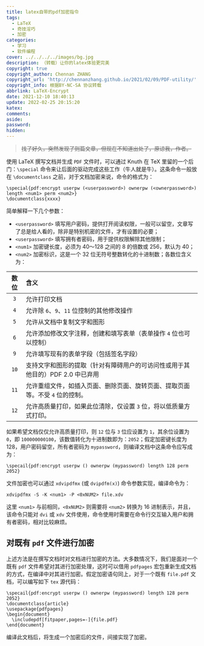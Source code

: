 ```yaml
---
title: latex自带的pdf加密指令
tags:
  - LaTeX
  - 奇技淫巧
  - 加密
categories:
  - 学习
  - 软件编程
cover: ../../../../images/bg.jpg
description: （转载）让你的latex体验更完美
copyright: true
copyright_author: Chennan ZHANG
copyright_url: 'http://chennanzhang.github.io/2021/02/09/PDF-utility/'
copyright_info: 根据BY-NC-SA 协议转载
abbrlink: LaTeX-Encrypt
date: 2021-12-10 18:40:13
update: 2022-02-25 20:15:20
katex:
comments:
aside:
password:
hidden:
---
```


> ~~找了好久，突然发现了则篇文章，但现在不知道出处了，原谅我，作者。~~

使用 LaTeX 撰写文档并生成 `PDF` 文件时，可以通过 Knuth 在 TeX 里留的一个后门：`\special` 命令来让后面的驱动完成这些工作（牛人就是牛）。这条命令一般放在 `\documentclass` 之前，对于文档加密来说，命令的格式为：

```
\special{pdf:encrypt userpw (<userpassword>) ownerpw (<ownerpassword>) length <num1> perm <num2>}
\documentclass{xxxx}
```

简单解释一下几个参数：

- `<userpassword>` 填写用户密码，提供打开阅读权限，一般可以留空，文章写了总是给人看的，除非是特别机密的文件，才有设置的必要；
- `<userpassword>` 填写拥有者密码，用于提供权限解除其他限制；
- `<num1>` 加密键长度，必须为 40～128 之间的 8 的倍数或 256，默认为 40；
- `<num2>` 加密标识，这是一个 32 位无符号整数转化的十进制数；各数位含义为：

| 数位 | 含义                                                         |
| :--: | :----------------------------------------------------------- |
| `3`  | 允许打印文档                                                 |
| `4`  | 允许除 `6`、`9`、`11` 位控制的其他修改操作                   |
| `5`  | 允许从文档中复制文字和图形                                   |
| `6`  | 允许添加修改文字注释，创建和填写表单（表单操作 `4` 位也可以控制） |
| `9`  | 允许填写现有的表单字段（包括签名字段）                       |
| `10` | 支持文字和图形的提取（针对有障碍用户的可访问性或用于其他目的）PDF 2.0 中已弃用 |
| `11` | 允许重组文件，如插入页面、删除页面、旋转页面、提取页面等。不受 `4` 位的控制。 |
| `12` | 允许高质量打印，如果此位清除，仅设置 `3` 位，将以低质量方式打印。 |

如果希望文档仅仅允许高质量打印，则 `12` 位与 `3` 位应设置为 `1`，其余位设置为 `0`，即 `100000000100`，该数值转化为十进制数即为：`2052`；假定加密键长度为 128，用户密码留空，所有者密码为 `mypassword`，则编译文档中这条命令应写成为：

```
\specail{pdf:encrypt userpw () ownerpw (mypassword) length 128 perm 2052}
```

文件加密也可以通过 `xdvipdfmx` (或 `dvipdfm(x)`) 命令参数实现，编译命令为：

```
xdvipdfmx -S -K <num1> -P <0xNUM2> file.xdv
```

这里 `<num1>` 与前相同，`<0xNUM2>` 则需要将 `<num2>` 转换为 16 进制表示，并且，该命令只能对 `dvi` 或 `xdv` 文件使用，命令使用时需要在命令行交互输入用户和拥有者密码，相对比较麻烦。

## 对既有 `pdf` 文件进行加密

上述方法是在撰写文档时对文档进行加密的方法。大多数情况下，我们是面对一个既有 `pdf` 文件希望对其进行加密处理，这时可以借用 `pdfpages` 宏包重新生成文档的方式，在编译中对其进行加密。假定加密语句同上，对于一个既有 `file.pdf` 文档，可以编写如下 `tex` 源代码：

```
\specail{pdf:encrypt userpw () ownerpw (mypassword) length 128 perm 2052}
\documentclass{article}
\usepackage{pdfpages}
\begin{document}
  \includepdf[fitpaper,pages=-]{file.pdf}
\end{document}
```

编译此文档后，将生成一个加密后的文件，间接实现了加密。
